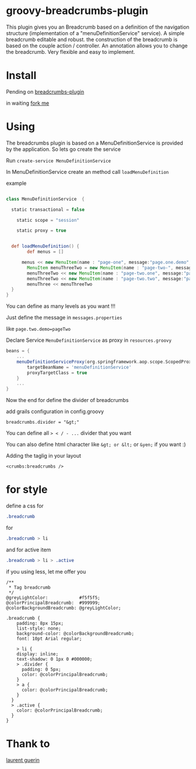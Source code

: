 groovy-breadcrumbs-plugin
=========================

This plugin gives you an Breadcrumb based on a definition of the navigation structure (implementation of a "menuDefinitionService" service).
A simple breadcrumb editable and robust.
the construction of the breadcrumb is based on the couple action / controller.
An annotation allows you to change the breadcrumb.
Very flexible and easy to implement.

Install
========================

Pending on [breadcrumbs-plugin](http://grails.org/plugins/pending/133#)

in waiting [fork me](https://github.com/cyrilkiller/groovy-breadcrumbs-plugin/fork)


Using
========================

The breadcrumbs plugin is based on a MenuDefinitionService is provided by the application. So lets go create the service

Run `create-service MenuDefinitionService`

In MenuDefinitionService create an method call `loadMenuDefinition`

example


```groovy

class MenuDefinitionService  {

  static transactional = false

	static scope = "session"

	static proxy = true


  def loadMenuDefinition() {
		def menus = []

      menus << new MenuItem(name : "page-one", message:"page.one.demo", controller: "BreadCrumbsDemo", action: "pageOne")c
    	MenuItem menuThreeTwo = new MenuItem(name : "page-two-", message:"page.two.demo", controller: "BreadCrumbsDemo", action:"pageThreeTwo")
  		menuThreeTwo << new MenuItem(name : "page-two.one", message:"page.two.one.demo", controller: "BreadCrumbsDemo", action:"pageThreeTwoOne")
  		menuThreeTwo << new MenuItem(name : "page-two.two", message:"pagetwo.two.demo", controller: "BreadCrumbsDemo", action:"pageThreeTwoTwo")
  		menuThree << menuThreeTwo
  }
}

```

You can define as many levels as you want !!!

Just define the message in `messages.properties`

like `page.two.demo=pageTwo`

Declare Service `MenuDefinitionService` as proxy in `resources.groovy`

```groovy
beans = {
	...
	menuDefinitionServiceProxy(org.springframework.aop.scope.ScopedProxyFactoryBean) {
		targetBeanName = 'menuDefinitionService'
		proxyTargetClass = true
	}
	...
}
```

Now the end for define the divider of breadcrumbs

add grails configuration in config.groovy

```goovy
breadcrumbs.divider = "&gt;"
```

You can define all `> < / - ...` divider that you want

You can also define html character like `&gt; or &lt;` or `&yen;` if you want :)

Adding the taglig in your layout

```gsp
<crumbs:breadcrumbs />
```

for style
=========================

define a css for

```css
.breadcrumb
```

for

```css
.breadcrumb > li
```

and for active item

```css
.breadcrumb > li > .active
```

if you using less, let me offer you

```less
/**
 * Tag breadcrumb
 */
@greyLightColor:			#f5f5f5;
@colorPrincipalBreadcrumb: 	#999999;
@colorBackgroundBreadcrumb: @greyLightColor;

.breadcrumb {
    padding: 8px 15px;
    list-style: none;
    background-color: @colorBackgroundBreadcrumb;
    font: 10pt Arial regular;

	> li {
    display: inline;
    text-shadow: 0 1px 0 #000000;
    > .divider {
      padding: 0 5px;
      color: @colorPrincipalBreadcrumb;
    }
	> a {
	  color: @colorPrincipalBreadcrumb;
	}
  }
  > .active {
  	color: @colorPrincipalBreadcrumb;
  }
}
```

Thank to
=========================

[laurent guerin ](https://github.com/lguerin?source=cc)
